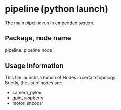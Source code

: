 # pipeline (python launch)

The main pipeline run in embedded system.

## Package, node name

pipeline::pipeline_node

## Usage information

This file launchs a bunch of Nodes in certain topology.  
Briefly, the list of nodes are:
- camera_pylon
- gpio_raspberry
- motor_encoder
